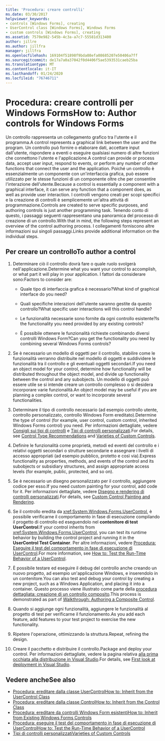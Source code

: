 ```yaml
---
title: 'Procedura: creare controlli'
ms.date: 03/30/2017
helpviewer_keywords:
- controls [Windows Forms], creating
- UserControl class [Windows Forms], Windows Forms
- custom controls [Windows Forms], creating
ms.assetid: 7570e982-545b-4c3a-a7c7-55581d313400
author: jillre
ms.author: jillfra
manager: jillfra
ms.openlocfilehash: 169104f51898f9bda08efa08685207e50406a7ff
ms.sourcegitcommit: de17a7a0a37042f0d4406f5ae5393531caeb25ba
ms.translationtype: MT
ms.contentlocale: it-IT
ms.lasthandoff: 01/24/2020
ms.locfileid: "76746711"
---
```

# <a name="how-to-author-controls-for-windows-forms"></a><span data-ttu-id="fbcc0-102">Procedura: creare controlli per Windows Forms</span><span class="sxs-lookup"><span data-stu-id="fbcc0-102">How to: Author controls for Windows Forms</span></span>

<span data-ttu-id="fbcc0-103">Un controllo rappresenta un collegamento grafico tra l'utente e il programma.</span><span class="sxs-lookup"><span data-stu-id="fbcc0-103">A control represents a graphical link between the user and the program.</span></span> <span data-ttu-id="fbcc0-104">Un controllo può fornire o elaborare dati, accettare input dall'utente, rispondere a eventi o eseguire qualsiasi numero di altre funzioni che connettono l'utente e l'applicazione.</span><span class="sxs-lookup"><span data-stu-id="fbcc0-104">A control can provide or process data, accept user input, respond to events, or perform any number of other functions that connect the user and the application.</span></span> <span data-ttu-id="fbcc0-105">Poiché un controllo è essenzialmente un componente con un'interfaccia grafica, può essere utilizzato per le stesse funzioni di un componente oltre che per consentire l'interazione dell'utente.</span><span class="sxs-lookup"><span data-stu-id="fbcc0-105">Because a control is essentially a component with a graphical interface, it can serve any function that a component does, as well as provide user interaction.</span></span> <span data-ttu-id="fbcc0-106">I controlli vengono creati per scopi specifici e la creazione di controlli è semplicemente un'altra attività di programmazione.</span><span class="sxs-lookup"><span data-stu-id="fbcc0-106">Controls are created to serve specific purposes, and authoring controls is just another programming task.</span></span> <span data-ttu-id="fbcc0-107">Tenendo conto di questo, i passaggi seguenti rappresentano una panoramica del processo di creazione di un controllo.</span><span class="sxs-lookup"><span data-stu-id="fbcc0-107">With that in mind, the following steps represent an overview of the control authoring process.</span></span> <span data-ttu-id="fbcc0-108">I collegamenti forniscono altre informazioni sui singoli passaggi.</span><span class="sxs-lookup"><span data-stu-id="fbcc0-108">Links provide additional information on the individual steps.</span></span>

## <a name="to-author-a-control"></a><span data-ttu-id="fbcc0-109">Per creare un controllo</span><span class="sxs-lookup"><span data-stu-id="fbcc0-109">To author a control</span></span>

1. <span data-ttu-id="fbcc0-110">Determinare ciò il controllo dovrà fare o quale ruolo svolgerà nell'applicazione.</span><span class="sxs-lookup"><span data-stu-id="fbcc0-110">Determine what you want your control to accomplish, or what part it will play in your application.</span></span> <span data-ttu-id="fbcc0-111">I fattori da considerare sono:</span><span class="sxs-lookup"><span data-stu-id="fbcc0-111">Factors to consider are:</span></span>

    - <span data-ttu-id="fbcc0-112">Quale tipo di interfaccia grafica è necessario?</span><span class="sxs-lookup"><span data-stu-id="fbcc0-112">What kind of graphical interface do you need?</span></span>

    - <span data-ttu-id="fbcc0-113">Quali specifiche interazioni dell'utente saranno gestite da questo controllo?</span><span class="sxs-lookup"><span data-stu-id="fbcc0-113">What specific user interactions will this control handle?</span></span>

    - <span data-ttu-id="fbcc0-114">Le funzionalità necessarie sono fornite da ogni controllo esistente?</span><span class="sxs-lookup"><span data-stu-id="fbcc0-114">Is the functionality you need provided by any existing controls?</span></span>

    - <span data-ttu-id="fbcc0-115">È possibile ottenere le funzionalità richieste combinando diversi controlli Windows Form?</span><span class="sxs-lookup"><span data-stu-id="fbcc0-115">Can you get the functionality you need by combining several Windows Forms controls?</span></span>

2. <span data-ttu-id="fbcc0-116">Se è necessario un modello di oggetti per il controllo, stabilire come le funzionalità verranno distribuite nel modello di oggetti e suddividere le funzionalità tra il controllo e gli eventuali oggetti secondari.</span><span class="sxs-lookup"><span data-stu-id="fbcc0-116">If you need an object model for your control, determine how functionality will be distributed throughout the object model, and divide up functionality between the control and any subobjects.</span></span> <span data-ttu-id="fbcc0-117">Un modello di oggetti può essere utile se si intende creare un controllo complesso o si desidera incorporare varie funzionalità.</span><span class="sxs-lookup"><span data-stu-id="fbcc0-117">An object model may be useful if you are planning a complex control, or want to incorporate several functionalities.</span></span>

3. <span data-ttu-id="fbcc0-118">Determinare il tipo di controllo necessario (ad esempio controllo utente, controllo personalizzato, controllo Windows Form ereditato).</span><span class="sxs-lookup"><span data-stu-id="fbcc0-118">Determine the type of control (for example, user control, custom control, inherited Windows Forms control) you need.</span></span> <span data-ttu-id="fbcc0-119">Per informazioni dettagliate, vedere [Consigli sui tipi di controlli](control-type-recommendations.md) e [Tipi di controlli personalizzati](varieties-of-custom-controls.md).</span><span class="sxs-lookup"><span data-stu-id="fbcc0-119">For details, see [Control Type Recommendations](control-type-recommendations.md) and [Varieties of Custom Controls](varieties-of-custom-controls.md).</span></span>

4. <span data-ttu-id="fbcc0-120">Definire le funzionalità come proprietà, metodi ed eventi del controllo e i relativi oggetti secondari o strutture secondarie e assegnare i livelli di accesso appropriati (ad esempio pubblico, protetto e così via).</span><span class="sxs-lookup"><span data-stu-id="fbcc0-120">Express functionality as properties, methods, and events of the control and its subobjects or subsidiary structures, and assign appropriate access levels (for example, public, protected, and so on).</span></span>

5. <span data-ttu-id="fbcc0-121">Se è necessario un disegno personalizzato per il controllo, aggiungere codice per esso.</span><span class="sxs-lookup"><span data-stu-id="fbcc0-121">If you need custom painting for your control, add code for it.</span></span> <span data-ttu-id="fbcc0-122">Per informazioni dettagliate, vedere [Disegno e rendering di controlli personalizzati](custom-control-painting-and-rendering.md).</span><span class="sxs-lookup"><span data-stu-id="fbcc0-122">For details, see [Custom Control Painting and Rendering](custom-control-painting-and-rendering.md).</span></span>

6. <span data-ttu-id="fbcc0-123">Se il controllo eredita da <xref:System.Windows.Forms.UserControl>, è possibile verificarne il comportamento in fase di esecuzione compilando il progetto di controllo ed eseguendolo nel **contenitore di test UserControl**.</span><span class="sxs-lookup"><span data-stu-id="fbcc0-123">If your control inherits from <xref:System.Windows.Forms.UserControl>, you can test its runtime behavior by building the control project and running it in the **UserControl Test Container**.</span></span> <span data-ttu-id="fbcc0-124">Per altre informazioni, vedere [Procedura: Eseguire il test del comportamento in fase di esecuzione di UserControl](how-to-test-the-run-time-behavior-of-a-usercontrol.md).</span><span class="sxs-lookup"><span data-stu-id="fbcc0-124">For more information, see [How to: Test the Run-Time Behavior of a UserControl](how-to-test-the-run-time-behavior-of-a-usercontrol.md).</span></span>

7. <span data-ttu-id="fbcc0-125">È possibile testare ed eseguire il debug del controllo anche creando un nuovo progetto, ad esempio un'applicazione Windows, e inserendolo in un contenitore.</span><span class="sxs-lookup"><span data-stu-id="fbcc0-125">You can also test and debug your control by creating a new project, such as a Windows Application, and placing it into a container.</span></span> <span data-ttu-id="fbcc0-126">Questo processo viene illustrato come parte della [procedura dettagliata: creazione di un controllo composito](walkthrough-authoring-a-composite-control-with-visual-csharp.md).</span><span class="sxs-lookup"><span data-stu-id="fbcc0-126">This process is demonstrated as part of [Walkthrough: Authoring a Composite Control](walkthrough-authoring-a-composite-control-with-visual-csharp.md).</span></span>

8. <span data-ttu-id="fbcc0-127">Quando si aggiunge ogni funzionalità, aggiungere le funzionalità al progetto di test per verificarne il funzionamento.</span><span class="sxs-lookup"><span data-stu-id="fbcc0-127">As you add each feature, add features to your test project to exercise the new functionality.</span></span>

9. <span data-ttu-id="fbcc0-128">Ripetere l'operazione, ottimizzando la struttura.</span><span class="sxs-lookup"><span data-stu-id="fbcc0-128">Repeat, refining the design.</span></span>

10. <span data-ttu-id="fbcc0-129">Creare il pacchetto e distribuire il controllo.</span><span class="sxs-lookup"><span data-stu-id="fbcc0-129">Package and deploy your control.</span></span> <span data-ttu-id="fbcc0-130">Per informazioni dettagliate, vedere la pagina relativa [alla prima occhiata alla distribuzione in Visual Studio](/visualstudio/deployment/deploying-applications-services-and-components).</span><span class="sxs-lookup"><span data-stu-id="fbcc0-130">For details, see [First look at deployment in Visual Studio](/visualstudio/deployment/deploying-applications-services-and-components).</span></span>

## <a name="see-also"></a><span data-ttu-id="fbcc0-131">Vedere anche</span><span class="sxs-lookup"><span data-stu-id="fbcc0-131">See also</span></span>

- [<span data-ttu-id="fbcc0-132">Procedura: ereditare dalla classe UserControl</span><span class="sxs-lookup"><span data-stu-id="fbcc0-132">How to: Inherit from the UserControl Class</span></span>](how-to-inherit-from-the-usercontrol-class.md)
- [<span data-ttu-id="fbcc0-133">Procedura: ereditare dalla classe Control</span><span class="sxs-lookup"><span data-stu-id="fbcc0-133">How to: Inherit from the Control Class</span></span>](how-to-inherit-from-the-control-class.md)
- [<span data-ttu-id="fbcc0-134">Procedura: ereditare da controlli Windows Form esistenti</span><span class="sxs-lookup"><span data-stu-id="fbcc0-134">How to: Inherit from Existing Windows Forms Controls</span></span>](how-to-inherit-from-existing-windows-forms-controls.md)
- [<span data-ttu-id="fbcc0-135">Procedura: eseguire il test del comportamento in fase di esecuzione di UserControl</span><span class="sxs-lookup"><span data-stu-id="fbcc0-135">How to: Test the Run-Time Behavior of a UserControl</span></span>](how-to-test-the-run-time-behavior-of-a-usercontrol.md)
- [<span data-ttu-id="fbcc0-136">Tipi di controlli personalizzati</span><span class="sxs-lookup"><span data-stu-id="fbcc0-136">Varieties of Custom Controls</span></span>](varieties-of-custom-controls.md)
